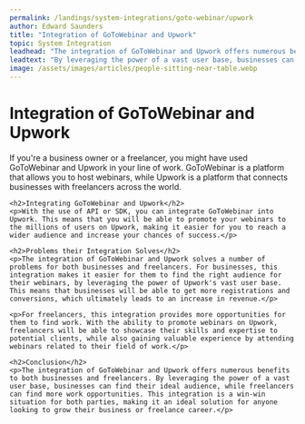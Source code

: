 ```yaml
---
permalink: /landings/system-integrations/goto-webinar/upwork
author: Edward Saunders
title: "Integration of GoToWebinar and Upwork"
topic: System Integration
leadhead: "The integration of GoToWebinar and Upwork offers numerous benefits to both businesses and freelancers"
leadtext: "By leveraging the power of a vast user base, businesses can find their ideal audience, while freelancers can find more work opportunities. This integration is a win-win situation for both parties, making it an ideal solution for anyone looking to grow their business or freelance career."
image: /assets/images/articles/people-sitting-near-table.webp
---
```

<div class="arttext">	<h1>Integration of GoToWebinar and Upwork</h1>
	<p>If you're a business owner or a freelancer, you might have used GoToWebinar and Upwork in your line of work. GoToWebinar is a platform that allows you to host webinars, while Upwork is a platform that connects businesses with freelancers across the world.</p>

	<h2>Integrating GoToWebinar and Upwork</h2>
	<p>With the use of API or SDK, you can integrate GoToWebinar into Upwork. This means that you will be able to promote your webinars to the millions of users on Upwork, making it easier for you to reach a wider audience and increase your chances of success.</p>

	<h2>Problems their Integration Solves</h2>
	<p>The integration of GoToWebinar and Upwork solves a number of problems for both businesses and freelancers. For businesses, this integration makes it easier for them to find the right audience for their webinars, by leveraging the power of Upwork's vast user base. This means that businesses will be able to get more registrations and conversions, which ultimately leads to an increase in revenue.</p>

	<p>For freelancers, this integration provides more opportunities for them to find work. With the ability to promote webinars on Upwork, freelancers will be able to showcase their skills and expertise to potential clients, while also gaining valuable experience by attending webinars related to their field of work.</p>

	<h2>Conclusion</h2>
	<p>The integration of GoToWebinar and Upwork offers numerous benefits to both businesses and freelancers. By leveraging the power of a vast user base, businesses can find their ideal audience, while freelancers can find more work opportunities. This integration is a win-win situation for both parties, making it an ideal solution for anyone looking to grow their business or freelance career.</p>
</div>